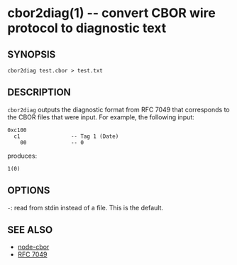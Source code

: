 cbor2diag(1) -- convert CBOR wire protocol to diagnostic text
=============================================================

SYNOPSIS
--------

```
cbor2diag test.cbor > test.txt
```

DESCRIPTION
-----------

`cbor2diag` outputs the diagnostic format from RFC 7049 that corresponds to the
CBOR files that were input.  For example, the following input:

    0xc100
      c1                -- Tag 1 (Date)
        00              -- 0

produces:

    1(0)

OPTIONS
-------

`-`: read from stdin instead of a file.  This is the default.

SEE ALSO
--------

* [node-cbor](https://github.com/hildjj/node-cbor)
* [RFC 7049](http://tools.ietf.org/html/rfc7049)